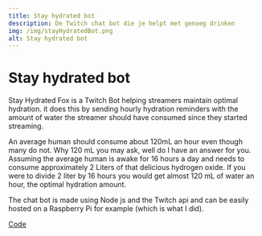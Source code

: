```yaml
---
title: Stay hydrated bot
description: De Twitch chat bot die je helpt met genoeg drinken
img: /img/stayHydratedBot.png
alt: Stay hydrated bot
---
```


# Stay hydrated bot

Stay Hydrated Fox is a Twitch Bot helping streamers maintain optimal hydration.
it does this by sending hourly hydration reminders with the amount of water the streamer should have consumed since they started streaming.

An average human should consume about 120mL an hour even though many do not.
Why 120 mL you may ask, well do I have an answer for you. Assuming the average human is awake for 16 hours a day and needs to consume approximately 2 Liters of that delicious hydrogen oxide. If you were to divide 2 liter by 16 hours you would get almost 120 mL of water an hour, the optimal hydration amount.

The chat bot is made using Node js and the Twitch api and can be easily hosted on a Raspberry Pi for example (which is what I did).

<a href="https://github.com/Vuurvos1/stayhydratedTwitchBot" class="button button--code">Code</a>
